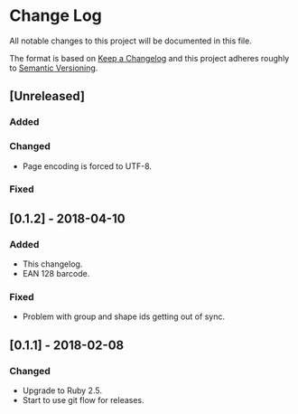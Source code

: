 # Change Log
All notable changes to this project will be documented in this file.

The format is based on [Keep a Changelog](http://keepachangelog.com/)
and this project adheres roughly to [Semantic Versioning](http://semver.org/).


## [Unreleased]
### Added
### Changed
- Page encoding is forced to UTF-8.
### Fixed

## [0.1.2] - 2018-04-10
### Added
- This changelog.
- EAN 128 barcode.
### Fixed
- Problem with group and shape ids getting out of sync.

## [0.1.1] - 2018-02-08
### Changed
- Upgrade to Ruby 2.5.
- Start to use git flow for releases.
